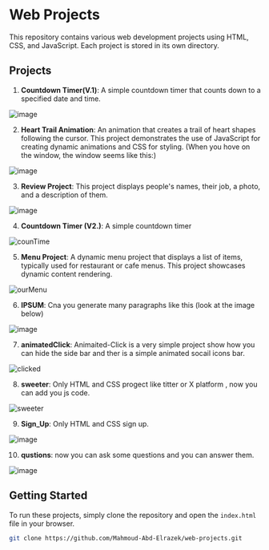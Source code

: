 # Web Projects

This repository contains various web development projects using HTML, CSS, and JavaScript. Each project is stored in its own directory.

## Projects

1. **Countdown Timer(V.1)**: A simple countdown timer that counts down to a specified date and time.

![image](https://github.com/Mahmoud-Abd-Elrazek/web-projects/assets/152639174/e73a7e18-8634-429c-8bc8-17e67dafdb0c)


2. **Heart Trail Animation**: An animation that creates a trail of heart shapes following the cursor. This project demonstrates the use of JavaScript for creating dynamic animations and CSS for styling. (When you hove on the window, the window seems like this:)

![image](https://github.com/Mahmoud-Abd-Elrazek/web-projects/assets/152639174/393488b7-7648-4782-bee4-6a37f5bb9480)


3. **Review Project**: This project displays people's names, their job, a photo, and a description of them.
   
![image](https://github.com/Mahmoud-Abd-Elrazek/web-projects/assets/152639174/72c39748-b250-4a13-af8a-d0c2709299f6)

4. **Countdown Timer (V2.)**: A simple countdown timer

![counTime](https://github.com/Mahmoud-Abd-Elrazek/web-projects/assets/152639174/e23b8670-1754-4fc3-ac79-2a22acd7b357)


5. **Menu Project**: A dynamic menu project that displays a list of items, typically used for restaurant or cafe menus. This project showcases dynamic content rendering.

![ourMenu](https://github.com/Mahmoud-Abd-Elrazek/web-projects/assets/152639174/ec1a2580-b11d-40e1-a975-6375f8de1ddd)

6. **IPSUM**: Cna you generate many paragraphs like this (look at the image below)

![image](https://github.com/Mahmoud-Abd-Elrazek/web-projects/assets/152639174/45f35b72-0fe7-482d-a542-c5b06df0ff6d)

7. **animatedClick**: Animaited-Click is a very simple project show how you can hide the side bar and ther is a simple animated socail icons bar. 

![clicked](https://github.com/user-attachments/assets/d8b3c65a-6f03-4432-b34d-0518e471265c)

8. **sweeter**: Only HTML and CSS progect like titter or X platform , now you can add you js code.  

![sweeter](https://github.com/user-attachments/assets/dc7771b3-8cdd-4deb-ae2b-840af8b519ed)

9. **Sign_Up**: Only HTML and CSS sign up.

![image](https://github.com/user-attachments/assets/0f0e6b6e-ac7c-4bab-b608-427041e1da0d)

10. **qustions**: now you can ask some questions and you can answer them.

![image](https://github.com/user-attachments/assets/231c6454-9878-4f0e-8018-32d348f0081e)

## Getting Started

To run these projects, simply clone the repository and open the `index.html` file in your browser.

```bash
git clone https://github.com/Mahmoud-Abd-Elrazek/web-projects.git
